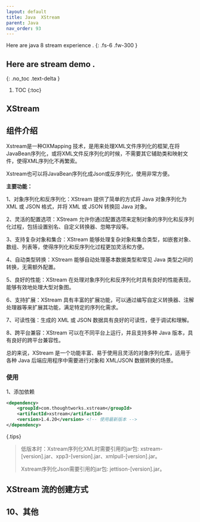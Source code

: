 ```yaml
---
layout: default
title: Java  XStream
parent: Java
nav_order: 93
---
```


Here are java 8 stream experience .
{: .fs-6 .fw-300 }


## Here are stream demo .
{: .no_toc .text-delta }

1. TOC
{:toc}


## XStream 

## 组件介绍

Xstream是一种OXMapping 技术，是用来处理XML文件序列化的框架,在将JavaBean序列化，或将XML文件反序列化的时候，不需要其它辅助类和映射文件，使得XML序列化不再繁索。

Xstream也可以将JavaBean序列化成Json或反序列化，使用非常方便。

**主要功能：**

1、对象序列化和反序列化：XStream 提供了简单的方式将 Java 对象序列化为 XML 或 JSON 格式，并将 XML 或 JSON 转换回 Java 对象。

2、灵活的配置选项：XStream 允许你通过配置选项来定制对象的序列化和反序列化过程，包括设置别名、自定义转换器、忽略字段等。

3、支持复杂对象和集合：XStream 能够处理复杂对象和集合类型，如嵌套对象、数组、列表等，使得序列化和反序列化过程更加灵活和方便。

4、自动类型转换：XStream 能够自动处理基本数据类型和常见 Java 类型之间的转换，无需额外配置。

5、良好的性能：XStream 在处理对象序列化和反序列化时具有良好的性能表现，能够有效地处理大型对象图。

6、支持扩展：XStream 具有丰富的扩展功能，可以通过编写自定义转换器、注解处理器等来扩展其功能，满足特定的序列化需求。

7、可读性强：生成的 XML 或 JSON 数据具有良好的可读性，便于调试和理解。

8、跨平台兼容：XStream 可以在不同平台上运行，并且支持多种 Java 版本，具有良好的跨平台兼容性。

总的来说，XStream 是一个功能丰富、易于使用且灵活的对象序列化库，适用于各种 Java 后端应用程序中需要进行对象和 XML/JSON 数据转换的场景。


### 使用


1、添加依赖

```xml
<dependency>
    <groupId>com.thoughtworks.xstream</groupId>
    <artifactId>xstream</artifactId>
    <version>1.4.20</version> <!-- 使用最新版本 -->
</dependency>
```

{.tips}
> 低版本时：Xstream序列化XML时需要引用的jar包: xstream-[version].jar、xpp3-[version].jar、xmlpull-[version].jar。
> 
> Xstream序列化Json需要引用的jar包: jettison-[version].jar。

## XStream 流的创建方式
 
## 10、其他
